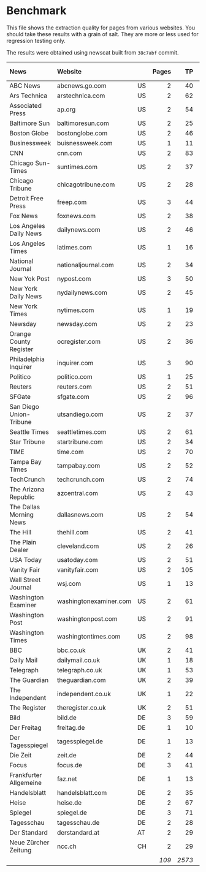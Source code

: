 # Benchmark

This file shows the extraction quality for pages from various websites.
You should take these results with a grain of salt. They are more or less used
for regression testing only.

The results were obtained using newscat built from `38c7abf` commit.

|News                          |Website                       |          |Pages     |TP        |TN        |FP        |FN        |F-Score   |
|:-----------------------------|:-----------------------------|:---------|---------:|---------:|---------:|---------:|---------:|---------:|
|ABC News                      |abcnews.go.com                |US        |2         |40        |102       |1         |0         |0.99      |
|Ars Technica                  |arstechnica.com               |US        |2         |62        |79        |0         |1         |0.99      |
|Associated Press              |ap.org                        |US        |2         |54        |340       |4         |0         |0.96      |
|Baltimore Sun                 |baltimoresun.com              |US        |2         |25        |409       |0         |1         |0.98      |
|Boston Globe                  |bostonglobe.com               |US        |2         |46        |104       |0         |1         |0.99      |
|Businessweek                  |buisnessweek.com              |US        |1         |11        |71        |0         |0         |1.00      |
|CNN                           |cnn.com                       |US        |2         |83        |401       |2         |1         |0.98      |
|Chicago Sun-Times             |suntimes.com                  |US        |2         |37        |460       |8         |0         |0.90      |
|Chicago Tribune               |chicagotribune.com            |US        |2         |28        |340       |1         |1         |0.97      |
|Detroit Free Press            |freep.com                     |US        |3         |44        |1029      |4         |0         |0.96      |
|Fox News                      |foxnews.com                   |US        |2         |38        |71        |2         |0         |0.97      |
|Los Angeles Daily News        |dailynews.com                 |US        |2         |46        |83        |1         |0         |0.99      |
|Los Angeles Times             |latimes.com                   |US        |1         |16        |179       |0         |0         |1.00      |
|National Journal              |nationaljournal.com           |US        |2         |34        |132       |0         |2         |0.97      |
|New Yok Post                  |nypost.com                    |US        |3         |50        |302       |0         |3         |0.97      |
|New York Daily News           |nydailynews.com               |US        |2         |45        |33        |0         |0         |1.00      |
|New York Times                |nytimes.com                   |US        |1         |19        |15        |0         |0         |1.00      |
|Newsday                       |newsday.com                   |US        |2         |23        |315       |1         |0         |0.98      |
|Orange County Register        |ocregister.com                |US        |2         |36        |122       |1         |3         |0.95      |
|Philadelphia Inquirer         |inquirer.com                  |US        |3         |90        |409       |5         |0         |0.97      |
|Politico                      |politico.com                  |US        |1         |25        |233       |0         |1         |0.98      |
|Reuters                       |reuters.com                   |US        |2         |51        |316       |1         |0         |0.99      |
|SFGate                        |sfgate.com                    |US        |2         |96        |27        |0         |1         |0.99      |
|San Diego Union-Tribune       |utsandiego.com                |US        |2         |37        |48        |0         |0         |1.00      |
|Seattle Times                 |seattletimes.com              |US        |2         |61        |664       |1         |2         |0.98      |
|Star Tribune                  |startribune.com               |US        |2         |34        |332       |0         |0         |1.00      |
|TIME                          |time.com                      |US        |2         |70        |95        |0         |0         |1.00      |
|Tampa Bay Times               |tampabay.com                  |US        |2         |52        |871       |1         |0         |0.99      |
|TechCrunch                    |techcrunch.com                |US        |2         |74        |184       |0         |0         |1.00      |
|The Arizona Republic          |azcentral.com                 |US        |2         |43        |70        |0         |0         |1.00      |
|The Dallas Morning News       |dallasnews.com                |US        |2         |54        |131       |2         |1         |0.97      |
|The Hill                      |thehill.com                   |US        |2         |41        |402       |2         |1         |0.96      |
|The Plain Dealer              |cleveland.com                 |US        |2         |26        |444       |1         |0         |0.98      |
|USA Today                     |usatoday.com                  |US        |2         |51        |133       |1         |0         |0.99      |
|Vanity Fair                   |vanityfair.com                |US        |2         |105       |134       |0         |7         |0.97      |
|Wall Street Journal           |wsj.com                       |US        |1         |13        |209       |0         |1         |0.96      |
|Washington Examiner           |washingtonexaminer.com        |US        |2         |61        |234       |0         |13        |0.90      |
|Washington Post               |washingtonpost.com            |US        |2         |91        |688       |1         |1         |0.99      |
|Washington Times              |washingtontimes.com           |US        |2         |98        |441       |0         |0         |1.00      |
|BBC                           |bbc.co.uk                     |UK        |2         |41        |209       |0         |2         |0.98      |
|Daily Mail                    |dailymail.co.uk               |UK        |1         |18        |409       |0         |0         |1.00      |
|Telegraph                     |telegraph.co.uk               |UK        |1         |53        |87        |1         |3         |0.96      |
|The Guardian                  |theguardian.com               |UK        |2         |39        |313       |0         |0         |1.00      |
|The Independent               |independent.co.uk             |UK        |1         |22        |415       |0         |0         |1.00      |
|The Register                  |theregister.co.uk             |UK        |2         |51        |168       |0         |2         |0.98      |
|Bild                          |bild.de                       |DE        |3         |59        |245       |0         |5         |0.96      |
|Der Freitag                   |freitag.de                    |DE        |1         |10        |61        |0         |0         |1.00      |
|Der Tagesspiegel              |tagesspiegel.de               |DE        |1         |13        |94        |2         |0         |0.93      |
|Die Zeit                      |zeit.de                       |DE        |2         |44        |317       |0         |0         |1.00      |
|Focus                         |focus.de                      |DE        |3         |41        |391       |2         |7         |0.90      |
|Frankfurter Allgemeine        |faz.net                       |DE        |1         |13        |381       |0         |1         |0.96      |
|Handelsblatt                  |handelsblatt.com              |DE        |2         |35        |250       |0         |5         |0.93      |
|Heise                         |heise.de                      |DE        |2         |67        |436       |1         |4         |0.96      |
|Spiegel                       |spiegel.de                    |DE        |3         |71        |721       |0         |6         |0.96      |
|Tagesschau                    |tagesschau.de                 |DE        |2         |28        |378       |0         |0         |1.00      |
|Der Standard                  |derstandard.at                |AT        |2         |29        |427       |0         |2         |0.97      |
|Neue Zürcher Zeitung          |ncc.ch                        |CH        |2         |29        |141       |2         |2         |0.94      |
|                              |                              |          |*109*     |*2573*    |*16095*   |*48*      |*80*      |**0.98**  |

